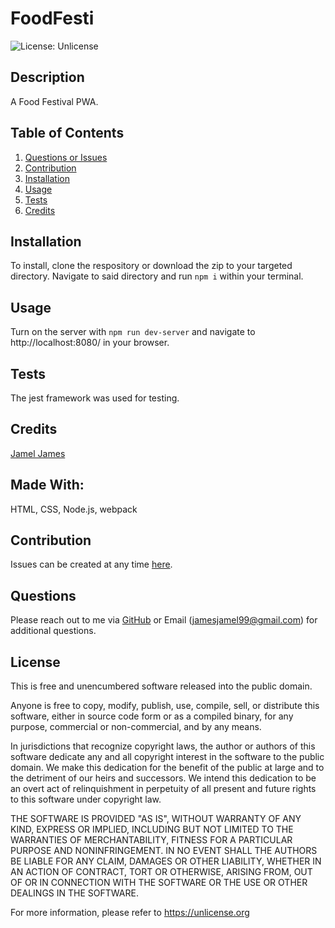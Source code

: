 # FoodFesti

![License: Unlicense](https://img.shields.io/badge/license-Unlicense-blue.svg)

## Description

A Food Festival PWA.

## Table of Contents
1. [Questions or Issues](#Questions)
2. [Contribution](#Contribution)
3. [Installation](#Installation)
4. [Usage](#Usage)
5. [Tests](#Tests)
6. [Credits](#Credits)
## Installation
To install, clone the respository or download the zip to your targeted directory. Navigate to said directory and run `npm i` within your terminal.
## Usage
Turn on the server with `npm run dev-server` and navigate to http://localhost:8080/ in your browser.
## Tests
The jest framework was used for testing.
## Credits
[Jamel James](https://github.com/jrj-sys)
## Made With:
HTML, CSS, Node.js, webpack
## Contribution 
Issues can be created at any time [here](https://github.com/jrj-sys/FoodFesti/issues).
## Questions
Please reach out to me via [GitHub](https://github.com/jrj-sys) or Email (jamesjamel99@gmail.com) for additional questions.
## License
This is free and unencumbered software released into the public domain.

Anyone is free to copy, modify, publish, use, compile, sell, or
distribute this software, either in source code form or as a compiled
binary, for any purpose, commercial or non-commercial, and by any
means.

In jurisdictions that recognize copyright laws, the author or authors
of this software dedicate any and all copyright interest in the
software to the public domain. We make this dedication for the benefit
of the public at large and to the detriment of our heirs and
successors. We intend this dedication to be an overt act of
relinquishment in perpetuity of all present and future rights to this
software under copyright law.

THE SOFTWARE IS PROVIDED "AS IS", WITHOUT WARRANTY OF ANY KIND,
EXPRESS OR IMPLIED, INCLUDING BUT NOT LIMITED TO THE WARRANTIES OF
MERCHANTABILITY, FITNESS FOR A PARTICULAR PURPOSE AND NONINFRINGEMENT.
IN NO EVENT SHALL THE AUTHORS BE LIABLE FOR ANY CLAIM, DAMAGES OR
OTHER LIABILITY, WHETHER IN AN ACTION OF CONTRACT, TORT OR OTHERWISE,
ARISING FROM, OUT OF OR IN CONNECTION WITH THE SOFTWARE OR THE USE OR
OTHER DEALINGS IN THE SOFTWARE.

For more information, please refer to <https://unlicense.org>

